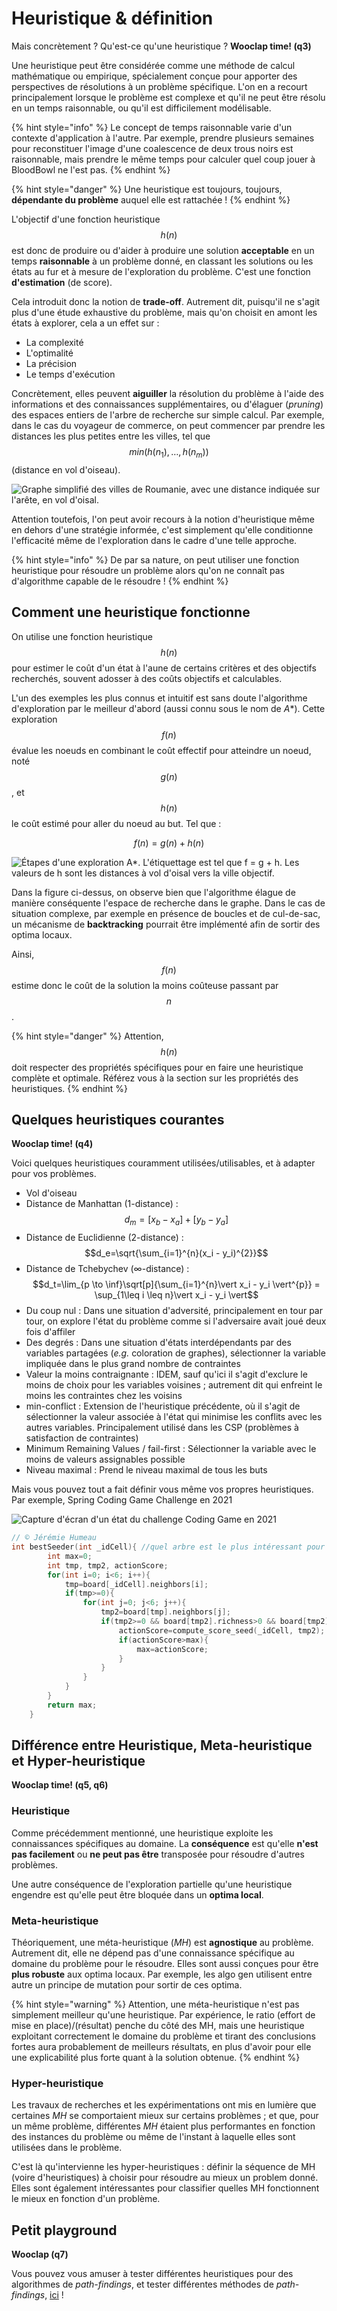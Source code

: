 # Heuristique & définition

Mais concrètement ? Qu'est-ce qu'une heuristique ? **Wooclap time! (q3)**

Une heuristique peut être considérée comme une méthode de calcul mathématique ou empirique, spécialement conçue pour apporter des perspectives de résolutions à un problème spécifique. L'on en a recourt principalement lorsque le problème est complexe et qu'il ne peut être résolu en un temps raisonnable, ou qu'il est difficilement modélisable.

{% hint style="info" %}
Le concept de temps raisonnable varie d'un contexte d'application à l'autre. Par exemple, prendre plusieurs semaines pour reconstituer l'image d'une coalescence de deux trous noirs est raisonnable, mais prendre le même temps pour calculer quel coup jouer à BloodBowl ne l'est pas.
{% endhint %}

{% hint style="danger" %}
Une heuristique est toujours, toujours, **dépendante du problème** auquel elle est rattachée !
{% endhint %}

L'objectif d'une fonction heuristique $$h(n)$$ est donc de produire ou d'aider à produire une solution **acceptable** en un temps **raisonnable** à un problème donné, en classant les solutions ou les états au fur et à mesure de l'exploration du problème. C'est une fonction **d'estimation** (de score).

Cela introduit donc la notion de **trade-off**. Autrement dit, puisqu'il ne s'agit plus d'une étude exhaustive du problème, mais qu'on choisit en amont les états à explorer, cela a un effet sur :
* La complexité
* L'optimalité
* La précision
* Le temps d'exécution
 
Concrètement, elles peuvent **aiguiller** la résolution du problème à l'aide des informations et des connaissances supplémentaires, ou d'élaguer (*pruning*) des espaces entiers de l'arbre de recherche sur simple calcul. Par exemple, dans le cas du voyageur de commerce, on peut commencer par prendre les distances les plus petites entre les villes, tel que $$min(h(n_1),\dots,h(n_m))$$ (distance en vol d'oiseau).

![Graphe simplifié des villes de Roumanie, avec une distance indiquée sur l'arête, en vol d'oisal.](assets/straightlineheuritic.png)

Attention toutefois, l'on peut avoir recours à la notion d'heuristique même en dehors d'une stratégie informée, c'est simplement qu'elle conditionne l'efficacité même de l'exploration dans le cadre d'une telle approche.

{% hint style="info" %}
De par sa nature, on peut utiliser une fonction heuristique pour résoudre un problème alors qu'on ne connaît pas d'algorithme capable de le résoudre !
{% endhint %}

## Comment une heuristique fonctionne
On utilise une fonction heuristique $$h(n)$$ pour estimer le coût d'un état à l'aune de certains critères et des objectifs recherchés, souvent adosser à des coûts objectifs et calculables.

L'un des exemples les plus connus et intuitif est sans doute l'algorithme d'exploration par le meilleur d'abord (aussi connu sous le nom de *A**). Cette exploration $$f(n)$$ évalue les noeuds en combinant le coût effectif pour atteindre un noeud, noté $$g(n)$$, et $$h(n)$$ le coût estimé pour aller du noeud au but. Tel que :

$$
f(n) = g(n) + h(n)
$$

![Étapes d'une exploration A*. L'étiquettage est tel que f = g + h. Les valeurs de h sont les distances à vol d'oisal vers la ville objectif.](assets/astar.png)

Dans la figure ci-dessus, on observe bien que l'algorithme élague de manière conséquente l'espace de recherche dans le graphe. Dans le cas de situation complexe, par exemple en présence de boucles et de cul-de-sac, un mécanisme de **backtracking** pourrait être implémenté afin de sortir des optima locaux.

Ainsi, $$f(n)$$ estime donc le coût de la solution la moins coûteuse passant par $$n$$.

{% hint style="danger" %}
Attention, $$h(n)$$ doit respecter des propriétés spécifiques pour en faire une heuristique complète et optimale. Référez vous à la section sur les propriétés des heuristiques.
{% endhint %}

## Quelques heuristiques courantes
**Wooclap time! (q4)**

Voici quelques heuristiques couramment utilisées/utilisables, et à adapter pour vos problèmes.

* Vol d'oiseau
* Distance de Manhattan (1-distance) : $$d_m=[x_b - x_a] + [y_b - y_a]$$
* Distance de Euclidienne (2-distance) : $$d_e=\sqrt{\sum_{i=1}^{n}(x_i - y_i)^{2}}$$
* Distance de Tchebychev (∞-distance) : $$d_t=\lim_{p \to \inf}\sqrt[p]{\sum_{i=1}^{n}\vert x_i - y_i \vert^{p}} = \sup_{1\leq i \leq n}\vert x_i - y_i \vert$$
* Du coup nul : Dans une situation d'adversité, principalement en tour par tour, on explore l'état du problème comme si l'adversaire avait joué deux fois d'affiler
* Des degrés : Dans une situation d'états interdépendants par des variables partagées (*e.g.* coloration de graphes), sélectionner la variable impliquée dans le plus grand nombre de contraintes
* Valeur la moins contraignante : IDEM, sauf qu'ici il s'agit d'exclure le moins de choix pour les variables voisines ; autrement dit qui enfreint le moins les contraintes chez les voisins
* min-conflict : Extension de l'heuristique précédente, où il s'agit de sélectionner la valeur associée à l'état qui minimise les conflits avec les autres variables. Principalement utilisé dans les CSP (problèmes à satisfaction de contraintes)
* Minimum Remaining Values / fail-first : Sélectionner la variable avec le moins de valeurs assignables possible
* Niveau maximal : Prend le niveau maximal de tous les buts

Mais vous pouvez tout a fait définir vous même vos propres heuristiques.
Par exemple, Spring Coding Game Challenge en 2021

![Capture d'écran d'un état du challenge Coding Game en 2021](assets/cg_spring_2021.png)
```c++
// © Jérémie Humeau
int bestSeeder(int _idCell){ //quel arbre est le plus intéressant pour envoyer une graine ?
        int max=0;
        int tmp, tmp2, actionScore;
        for(int i=0; i<6; i++){
            tmp=board[_idCell].neighbors[i];
            if(tmp>=0){
                for(int j=0; j<6; j++){
                    tmp2=board[tmp].neighbors[j];
                    if(tmp2>=0 && board[tmp2].richness>0 && board[tmp2].tree<0){
                        actionScore=compute_score_seed(_idCell, tmp2);
                        if(actionScore>max){
                            max=actionScore;
                        }
                    }
                }
            }
        }
        return max;
    }
```

## Différence entre Heuristique, Meta-heuristique et Hyper-heuristique
**Wooclap time! (q5, q6)**

### Heuristique
Comme précédemment mentionné, une heuristique exploite les connaissances spécifiques au domaine. La **conséquence** est qu'elle **n'est pas facilement** ou **ne peut pas être** transposée pour résoudre d'autres problèmes.

Une autre conséquence de l'exploration partielle qu'une heuristique engendre est qu'elle peut être bloquée dans un **optima local**.

### Meta-heuristique
Théoriquement, une méta-heuristique (*MH*) est **agnostique** au problème. Autrement dit, elle ne dépend pas d'une connaissance spécifique au domaine du problème pour le résoudre. Elles sont aussi conçues pour être **plus robuste** aux optima locaux. Par exemple, les algo gen utilisent entre autre un principe de mutation pour sortir de ces optima.

{% hint style="warning" %}
Attention, une méta-heuristique n'est pas simplement meilleur qu'une heuristique. Par expérience, le ratio (effort de mise en place)/(résultat) penche du côté des MH, mais une heuristique exploitant correctement le domaine du problème et tirant des conclusions fortes aura probablement de meilleurs résultats, en plus d'avoir pour elle une explicabilité plus forte quant à la solution obtenue.
{% endhint %}

### Hyper-heuristique
Les travaux de recherches et les expérimentations ont mis en lumière que certaines *MH* se comportaient mieux sur certains problèmes ; et que, pour un même problème, différentes *MH* étaient plus performantes en fonction des instances du problème ou même de l'instant à laquelle elles sont utilisées dans le problème.

C'est là qu'intervienne les hyper-heuristiques : définir la séquence de MH (voire d'heuristiques) à choisir pour résoudre au mieux un problem donné. Elles sont également intéressantes pour classifier quelles MH fonctionnent le mieux en fonction d'un problème.

## Petit playground
**Wooclap (q7)**

Vous pouvez vous amuser à tester différentes heuristiques pour des algorithmes de *path-findings*, et tester différentes méthodes de *path-findings*, [ici](https://qiao.github.io/PathFinding.js/visual/) !
